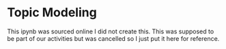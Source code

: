 # Topic Modeling


This ipynb was sourced online I did not create this. This was supposed to be part of our activities but was cancelled so I just put it here for reference.